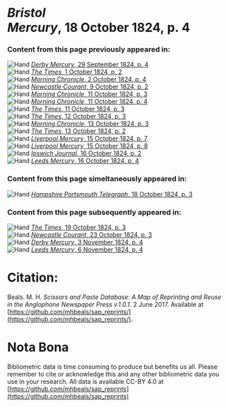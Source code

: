 # *Bristol Mercury*, 18 October 1824, p. 4  
  
### Content from this page previously appeared in:  
![Hand](http://scissorsandpaste.net/wp-content/uploads/2017/06/smallhandpointer.png) [*Derby Mercury*, 29 September 1824, p. 4](https://mhbeals.github.io/sap_html/Derby-Mercury/Derby-Mercury-29-September-1824-p-4)  
![Hand](http://scissorsandpaste.net/wp-content/uploads/2017/06/smallhandpointer.png) [*The Times*, 1 October 1824, p. 2](https://mhbeals.github.io/sap_html/The-Times/The-Times-1-October-1824-p-2)  
![Hand](http://scissorsandpaste.net/wp-content/uploads/2017/06/smallhandpointer.png) [*Morning Chronicle*, 2 October 1824, p. 4](https://mhbeals.github.io/sap_html/Morning-Chronicle/Morning-Chronicle-2-October-1824-p-4)  
![Hand](http://scissorsandpaste.net/wp-content/uploads/2017/06/smallhandpointer.png) [*Newcastle Courant*, 9 October 1824, p. 2](https://mhbeals.github.io/sap_html/Newcastle-Courant/Newcastle-Courant-9-October-1824-p-2)  
![Hand](http://scissorsandpaste.net/wp-content/uploads/2017/06/smallhandpointer.png) [*Morning Chronicle*, 11 October 1824, p. 3](https://mhbeals.github.io/sap_html/Morning-Chronicle/Morning-Chronicle-11-October-1824-p-3)  
![Hand](http://scissorsandpaste.net/wp-content/uploads/2017/06/smallhandpointer.png) [*Morning Chronicle*, 11 October 1824, p. 4](https://mhbeals.github.io/sap_html/Morning-Chronicle/Morning-Chronicle-11-October-1824-p-4)  
![Hand](http://scissorsandpaste.net/wp-content/uploads/2017/06/smallhandpointer.png) [*The Times*, 11 October 1824, p. 3](https://mhbeals.github.io/sap_html/The-Times/The-Times-11-October-1824-p-3)  
![Hand](http://scissorsandpaste.net/wp-content/uploads/2017/06/smallhandpointer.png) [*The Times*, 12 October 1824, p. 3](https://mhbeals.github.io/sap_html/The-Times/The-Times-12-October-1824-p-3)  
![Hand](http://scissorsandpaste.net/wp-content/uploads/2017/06/smallhandpointer.png) [*Morning Chronicle*, 13 October 1824, p. 3](https://mhbeals.github.io/sap_html/Morning-Chronicle/Morning-Chronicle-13-October-1824-p-3)  
![Hand](http://scissorsandpaste.net/wp-content/uploads/2017/06/smallhandpointer.png) [*The Times*, 13 October 1824, p. 2](https://mhbeals.github.io/sap_html/The-Times/The-Times-13-October-1824-p-2)  
![Hand](http://scissorsandpaste.net/wp-content/uploads/2017/06/smallhandpointer.png) [*Liverpool Mercury*, 15 October 1824, p. 7](https://mhbeals.github.io/sap_html/Liverpool-Mercury/Liverpool-Mercury-15-October-1824-p-7)  
![Hand](http://scissorsandpaste.net/wp-content/uploads/2017/06/smallhandpointer.png) [*Liverpool Mercury*, 15 October 1824, p. 8](https://mhbeals.github.io/sap_html/Liverpool-Mercury/Liverpool-Mercury-15-October-1824-p-8)  
![Hand](http://scissorsandpaste.net/wp-content/uploads/2017/06/smallhandpointer.png) [*Ipswich Journal*, 16 October 1824, p. 2](https://mhbeals.github.io/sap_html/Ipswich-Journal/Ipswich-Journal-16-October-1824-p-2)  
![Hand](http://scissorsandpaste.net/wp-content/uploads/2017/06/smallhandpointer.png) [*Leeds Mercury*, 16 October 1824, p. 4](https://mhbeals.github.io/sap_html/Leeds-Mercury/Leeds-Mercury-16-October-1824-p-4)  
  
### Content from this page simeltaneously appeared in:  
![Hand](http://scissorsandpaste.net/wp-content/uploads/2017/06/smallhandpointer.png) [*Hampshire Portsmouth Telegraph*, 18 October 1824, p. 3](https://mhbeals.github.io/sap_html/Hampshire-Portsmouth-Telegraph/Hampshire-Portsmouth-Telegraph-18-October-1824-p-3)  
  
### Content from this page subsequently appeared in:  
![Hand](http://scissorsandpaste.net/wp-content/uploads/2017/06/smallhandpointer.png) [*The Times*, 19 October 1824, p. 3](https://mhbeals.github.io/sap_html/The-Times/The-Times-19-October-1824-p-3)  
![Hand](http://scissorsandpaste.net/wp-content/uploads/2017/06/smallhandpointer.png) [*Newcastle Courant*, 23 October 1824, p. 3](https://mhbeals.github.io/sap_html/Newcastle-Courant/Newcastle-Courant-23-October-1824-p-3)  
![Hand](http://scissorsandpaste.net/wp-content/uploads/2017/06/smallhandpointer.png) [*Derby Mercury*, 3 November 1824, p. 4](https://mhbeals.github.io/sap_html/Derby-Mercury/Derby-Mercury-3-November-1824-p-4)  
![Hand](http://scissorsandpaste.net/wp-content/uploads/2017/06/smallhandpointer.png) [*Leeds Mercury*, 6 November 1824, p. 4](https://mhbeals.github.io/sap_html/Leeds-Mercury/Leeds-Mercury-6-November-1824-p-4)  


# Citation: 

Beals. M. H. *Scissors and Paste Database: A Map of Reprinting and Reuse in the Anglophone Newspaper Press v.1.0.1.* 2 June 2017. Available at [https://github.com/mhbeals/sap_reprints/](https://github.com/mhbeals/sap_reprints/). 

# Nota Bona

Bibliometric data is time consuming to produce but benefits us all. Please remember to cite or acknowledge this and any other bibliometric data you use in your research. All data is available CC-BY 4.0 at [https://github.com/mhbeals/sap_reprints](https://github.com/mhbeals/sap_reprints)